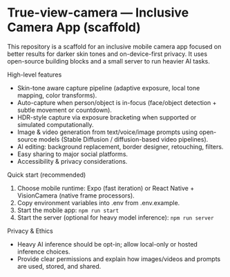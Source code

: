 # True-view-camera — Inclusive Camera App (scaffold)

This repository is a scaffold for an inclusive mobile camera app focused on better results for darker skin tones and on-device-first privacy. It uses open-source building blocks and a small server to run heavier AI tasks.

High-level features
- Skin-tone aware capture pipeline (adaptive exposure, local tone mapping, color transforms).
- Auto-capture when person/object is in-focus (face/object detection + subtle movement or countdown).
- HDR-style capture via exposure bracketing when supported or simulated computationally.
- Image & video generation from text/voice/image prompts using open-source models (Stable Diffusion / diffusion-based video pipelines).
- AI editing: background replacement, border designer, retouching, filters.
- Easy sharing to major social platforms.
- Accessibility & privacy considerations.

Quick start (recommended)
1. Choose mobile runtime: Expo (fast iteration) or React Native + VisionCamera (native frame processors).
2. Copy environment variables into .env from .env.example.
3. Start the mobile app: `npm run start`
4. Start the server (optional for heavy model inference): `npm run server`

Privacy & Ethics
- Heavy AI inference should be opt-in; allow local-only or hosted inference choices.
- Provide clear permissions and explain how images/videos and prompts are used, stored, and shared.
